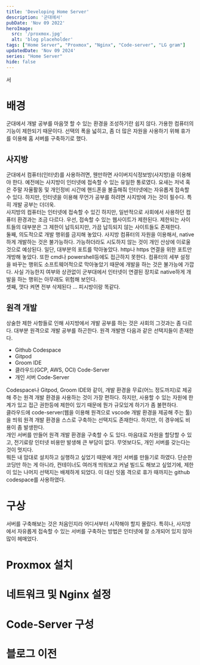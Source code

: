 ```yaml
---
title: 'Developing Home Server'
description: '군대에서'
pubDate: 'Nov 09 2022'
heroImage: 
  src: '/proxmox.jpg'
  alt: 'blog placeholder'
tags: ["Home Server", "Proxmox", "Nginx", "Code-server", "LG gram"]
updatedDate: 'Nov 09 2024'
series: "Home Server"
hide: false
---
```

서
# 배경
군대에서 개발 공부를 마음껏 할 수 있는 환경을 조성하기란 쉽지 않다. 가용한 컴퓨터의 기능이 제한되기 때문이다. 선택의 폭을 넓히고, 좀 더 많은 자원을 사용하기 위해 휴가를 이용해 홈 서버를 구축하기로 했다.

## 사지방
군대에서 컴퓨터(인터넷)를 사용하려면, 웬만하면 사이버지식정보방(사지방)을 이용해야 한다. 예전에는 사지방이 인터넷에 접속할 수 있는 유일한 통로였다. 요새는 저녁 혹은 주말 자율활동 및 개인정비 시간에 핸드폰을 불출해줘 인터넷에는 자유롭게 접속할 수 있다. 하지만, 인터넷을 이용해 무언가 공부를 하려면 사지방에 가는 것이 필수다. 특히 개발 공부는 더더욱. </br>
사지방의 컴퓨터는 인터넷에 접속할 수 있긴 하지만, 일반적으로 사회에서 사용하던 컴퓨터 환경과는 조금 다르다. 우선, 접속할 수 있는 웹사이트가 제한된다. 제한되는 사이트들의 대부분은 그 제한이 납득되지만, 가끔 납득되지 않는 사이트들도 존재한다.</br>
둘째, 의도적으로 개발 행위를 금지해 놓았다. 사지방 컴퓨터의 자원을 이용해서, native하게 개발하는 것은 불가능하다. 가능하더라도 시도하지 않는 것이 개인 산상에 이로울 것으로 예상된다. 일단, 대부분의 포트를 막아놓았다. http나 https 연결을 위한 포트만 개방해 놓았다. 또한 cmd나 powershell등에도 접근하지 못한다. 컴퓨터의 세부 설정을 바꾸는 행위도 소프트웨어적으로 막아놓았기 때문에 개발을 하는 것은 불가능에 가깝다. 사실 가능한지 여부와 상관없이 군부대에서 인터넷이 연결된 장치로 native하게 개발을 하는 행위는 아무래도 위험해 보인다.</br>
셋째, 껏다 켜면 전부 삭제된다 ... 피시방이랑 똑같다.</br>

## 원격 개발
상술한 제한 사항들로 인해 사지방에서 개발 공부를 하는 것은 사회의 그것과는 좀 다르다. 대부분 원격으로 개발 공부를 하곤한다. 원격 개발엔 다음과 같은 선택지들이 존재한다.
* Github Codespace
* Gitpod
* Groom IDE
* 클라우드(GCP, AWS, OCI) Code-Server
* 개인 서버 Code-Server

Codespace나 Gitpod, Groom IDE와 같이, 개발 환경을 무료(어느 정도까지)로 제공해 주는 원격 개발 환경을 사용하는 것이 가장 편하다. 하지만, 사용할 수 있는 자원에 한계가 있고 접근 권한등에 제한이 있기 때문에 뭔가 규모있게 하기가 좀 불편하다.</br>
클라우드에 code-server(웹을 이용해 원격으로 vscode 개발 환경을 제공해 주는 툴)을 띄워 원격 개발 환경을 스스로 구축하는 선택지도 존재한다. 하지만, 이 경우에도 비용이 좀 발생한다.</br>
개인 서버를 만들어 원격 개발 환경을 구축할 수 도 있다. 마음대로 자원을 할당할 수 있고, 전기료랑 인터넷 비용만 발생해 큰 부담이 없다. 무엇보다도, 개인 서버를 갖는다는 것이 멋지다.</br>
뭐든 내 맘대로 설치하고 실행하고 싶었기 때문에 개인 서버를 만들기로 하였다. 단순한 코딩만 하는 게 아니라, 컨테이너도 여러개 띄워보고 커널 빌드도 해보고 싶었기에, 제한이 있는 나머지 선택지는 배제하게 되었다.  이 대신 잇몸 격으로 휴가 때까지는 github codespace를 사용하였다.

# 구상
서버를 구축해보는 것은 처음인지라 어디서부터 시작해야 할지 몰랐다. 특히나, 사지방에서 자유롭게 접속할 수 있는 서버를 구축하는 방법은 인터넷에 잘 소개되어 있지 않아 많이 헤매었다.

# Proxmox 설치
# 네트워크 및 Nginx 설정
# Code-Server 구성
# 블로그 이전